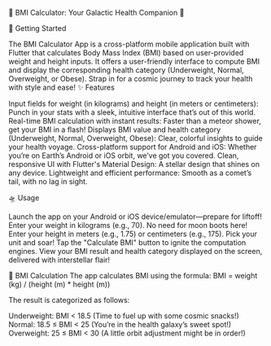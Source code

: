 🌟 BMI Calculator: Your Galactic Health Companion 🌟

🚀 Getting Started

The BMI Calculator App is a cross-platform mobile application built with Flutter that calculates Body Mass Index (BMI) based on user-provided weight and height inputs. It offers a user-friendly interface to compute BMI and display the corresponding health category (Underweight, Normal, Overweight, or Obese). Strap in for a cosmic journey to track your health with style and ease!
✨ Features

Input fields for weight (in kilograms) and height (in meters or centimeters): Punch in your stats with a sleek, intuitive interface that’s out of this world.
Real-time BMI calculation with instant results: Faster than a meteor shower, get your BMI in a flash!
Displays BMI value and health category (Underweight, Normal, Overweight, Obese): Clear, colorful insights to guide your health voyage.
Cross-platform support for Android and iOS: Whether you’re on Earth’s Android or iOS orbit, we’ve got you covered.
Clean, responsive UI with Flutter's Material Design: A stellar design that shines on any device.
Lightweight and efficient performance: Smooth as a comet’s tail, with no lag in sight.

🛸 Usage

Launch the app on your Android or iOS device/emulator—prepare for liftoff!
Enter your weight in kilograms (e.g., 70). No need for moon boots here!
Enter your height in meters (e.g., 1.75) or centimeters (e.g., 175). Pick your unit and soar!
Tap the "Calculate BMI" button to ignite the computation engines.
View your BMI result and health category displayed on the screen, delivered with interstellar flair!

🧮 BMI Calculation
The app calculates BMI using the formula:
BMI = weight (kg) / (height (m) * height (m))

The result is categorized as follows:

Underweight: BMI < 18.5 (Time to fuel up with some cosmic snacks!)
Normal: 18.5 ≤ BMI < 25 (You’re in the health galaxy’s sweet spot!)
Overweight: 25 ≤ BMI < 30 (A little orbit adjustment might be in order!)
